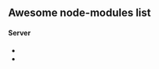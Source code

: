 ## Awesome node-modules list

#### Server

- [SuperAgent]: https://github.com/visionmedia/superagent
- [cheerio]: https://github.com/cheeriojs/cheerio